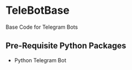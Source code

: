 # TeleBotBase
Base Code for Telegram Bots

## Pre-Requisite Python Packages
 - Python Telegram Bot
   ~~~ pip install python-telegram-bot ~~~
